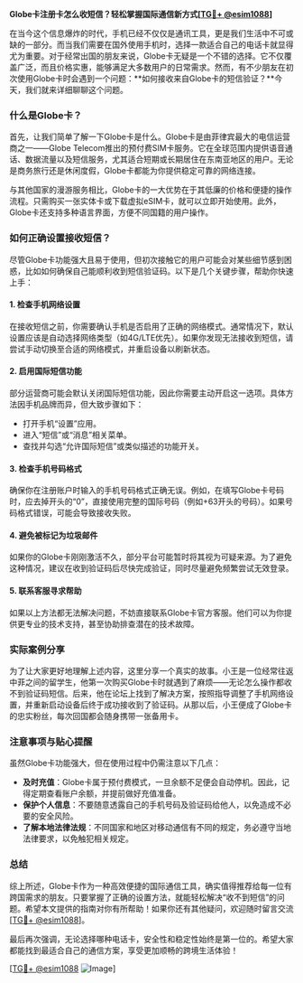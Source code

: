 **Globe卡注册卡怎么收短信？轻松掌握国际通信新方式[[TG💪+ @esim1088](https://t.me/s/esim1088)]**

在当今这个信息爆炸的时代，手机已经不仅仅是通讯工具，更是我们生活中不可或缺的一部分。而当我们需要在国外使用手机时，选择一款适合自己的电话卡就显得尤为重要。对于经常出国的朋友来说，Globe卡无疑是一个不错的选择。它不仅覆盖广泛，而且价格实惠，能够满足大多数用户的日常需求。然而，有不少朋友在初次使用Globe卡时会遇到一个问题：**如何接收来自Globe卡的短信验证？**今天，我们就来详细聊聊这个问题。

### 什么是Globe卡？

首先，让我们简单了解一下Globe卡是什么。Globe卡是由菲律宾最大的电信运营商之一——Globe Telecom推出的预付费SIM卡服务。它在全球范围内提供语音通话、数据流量以及短信服务，尤其适合短期或长期居住在东南亚地区的用户。无论是商务旅行还是休闲度假，Globe卡都能为你提供稳定可靠的网络连接。

与其他国家的漫游服务相比，Globe卡的一大优势在于其低廉的价格和便捷的操作流程。只需购买一张实体卡或下载虚拟eSIM卡，就可以立即开始使用。此外，Globe卡还支持多种语言界面，方便不同国籍的用户操作。

### 如何正确设置接收短信？

尽管Globe卡功能强大且易于使用，但初次接触它的用户可能会对某些细节感到困惑，比如如何确保自己能顺利收到短信验证码。以下是几个关键步骤，帮助你快速上手：

#### 1. **检查手机网络设置**
   在接收短信之前，你需要确认手机是否启用了正确的网络模式。通常情况下，默认设置应该是自动选择网络类型（如4G/LTE优先）。如果你发现无法接收到短信，请尝试手动切换至合适的网络模式，并重启设备以刷新状态。

#### 2. **启用国际短信功能**
   部分运营商可能会默认关闭国际短信功能，因此你需要主动开启这一选项。具体方法因手机品牌而异，但大致步骤如下：
   - 打开手机“设置”应用。
   - 进入“短信”或“消息”相关菜单。
   - 查找并勾选“允许国际短信”或类似描述的功能开关。

#### 3. **检查手机号码格式**
   确保你在注册账户时输入的手机号码格式正确无误。例如，在填写Globe卡号码时，应去掉开头的“0”，直接使用完整的国际号码（例如+63开头的号码）。如果号码格式错误，可能会导致接收失败。

#### 4. **避免被标记为垃圾邮件**
   如果你的Globe卡刚刚激活不久，部分平台可能暂时将其视为可疑来源。为了避免这种情况，建议在收到验证码后尽快完成验证，同时尽量避免频繁尝试无效登录。

#### 5. **联系客服寻求帮助**
   如果以上方法都无法解决问题，不妨直接联系Globe卡官方客服。他们可以为你提供更专业的技术支持，甚至协助排查潜在的技术故障。

### 实际案例分享

为了让大家更好地理解上述内容，这里分享一个真实的故事。小王是一位经常往返中菲之间的留学生，他第一次购买Globe卡时就遇到了麻烦——无论怎么操作都收不到验证码短信。后来，他在论坛上找到了解决方案，按照指导调整了手机网络设置，并重新启动设备后终于成功接收到了验证码。从那以后，小王便成了Globe卡的忠实粉丝，每次回国都会随身携带一张备用卡。

### 注意事项与贴心提醒

虽然Globe卡功能强大，但在使用过程中仍需注意以下几点：
- **及时充值**：Globe卡属于预付费模式，一旦余额不足便会自动停机。因此，记得定期查看账户余额，并提前做好充值准备。
- **保护个人信息**：不要随意透露自己的手机号码及验证码给他人，以免造成不必要的安全风险。
- **了解本地法律法规**：不同国家和地区对移动通信有不同的规定，务必遵守当地法律要求，以免触犯相关规定。

### 总结

综上所述，Globe卡作为一种高效便捷的国际通信工具，确实值得推荐给每一位有跨国需求的朋友。只要掌握了正确的设置方法，就能轻松解决“收不到短信”的问题。希望本文提供的指南对你有所帮助！如果你还有其他疑问，欢迎随时留言交流[[TG💪+ @esim1088](https://t.me/s/esim1088)]。

最后再次强调，无论选择哪种电话卡，安全性和稳定性始终是第一位的。希望大家都能找到最适合自己的通信方案，享受更加顺畅的跨境生活体验！

[[TG💪+ @esim1088](https://t.me/s/esim1088) ![Image](https://i.postimg.cc/4NQfJmqS/Snipaste-2025-05-13-00-14-12.png)]